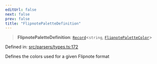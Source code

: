 ```yaml
---
editUrl: false
next: false
prev: false
title: "FlipnotePaletteDefinition"
---
```


> **FlipnotePaletteDefinition**: [`Record`](https://www.typescriptlang.org/docs/handbook/utility-types.html#recordkeys-type)\<`string`, [`FlipnotePaletteColor`](/api/type-aliases/flipnotepalettecolor/)\>

Defined in: [src/parsers/types.ts:172](https://github.com/jaames/flipnote.js/blob/70a96e94737c1e7105e9b3794d97b5baff2fd78b/src/parsers/types.ts#L172)

Defines the colors used for a given Flipnote format
